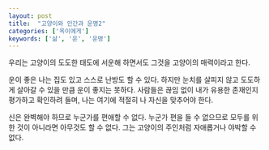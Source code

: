 ```yaml
---
layout: post
title:  "고양이와 인간과 운명2"
categories: ['옥이에게']
keywords: ['삶', '운', '운명']
---
```


우리는 고양이의 도도한 태도에 서운해 하면서도 그것을 고양이의 매력이라고 한다. 

운이 좋은 나는 집도 있고 스스로 난방도 할 수 있다. 하지만 눈치를 살피지 않고 도도하게 살아갈 수 있을 만큼  운이 좋지는 못하다. 사람들은 끊임 없이 내가 유용한 존재인지 평가하고 확인하려 들며, 나는 여기에 적절히 나 자신을 맞추어야 한다. 

신은 완벽해야 하므로 누군가를 편애할 수 없다. 누군가 편을 들 수 없으므로 모두를 위한 것이 아니라면 아무것도 할 수 없다. 그는 고양이의 주인처럼 자애롭거나 야박할 수 없다. 
